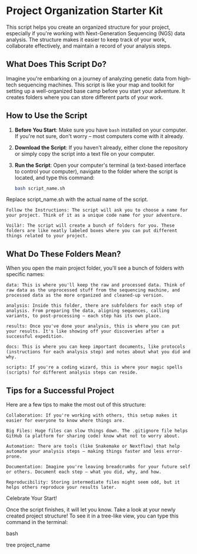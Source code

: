 # Project Organization Starter Kit

This script helps you create an organized structure for your project, especially if you're working with Next-Generation Sequencing (NGS) data analysis. The structure makes it easier to keep track of your work, collaborate effectively, and maintain a record of your analysis steps.

## What Does This Script Do?

Imagine you're embarking on a journey of analyzing genetic data from high-tech sequencing machines. This script is like your map and toolkit for setting up a well-organized base camp before you start your adventure. It creates folders where you can store different parts of your work.

## How to Use the Script

1. **Before You Start**: Make sure you have `bash` installed on your computer. If you're not sure, don't worry – most computers come with it already.

2. **Download the Script**: If you haven't already, either clone the repository or simply copy the script into a text file on your computer.

3. **Run the Script**: Open your computer's terminal (a text-based interface to control your computer), navigate to the folder where the script is located, and type this command:

   ```bash
   bash script_name.sh

Replace script_name.sh with the actual name of the script.

    Follow the Instructions: The script will ask you to choose a name for your project. Think of it as a unique code name for your adventure.

    Voilà!: The script will create a bunch of folders for you. These folders are like neatly labeled boxes where you can put different things related to your project.

## What Do These Folders Mean?

When you open the main project folder, you'll see a bunch of folders with specific names:

    data: This is where you'll keep the raw and processed data. Think of raw data as the unprocessed stuff from the sequencing machine, and processed data as the more organized and cleaned-up version.

    analysis: Inside this folder, there are subfolders for each step of analysis. From preparing the data, aligning sequences, calling variants, to post-processing – each step has its own place.

    results: Once you've done your analysis, this is where you can put your results. It's like showing off your discoveries after a successful expedition.

    docs: This is where you can keep important documents, like protocols (instructions for each analysis step) and notes about what you did and why.

    scripts: If you're a coding wizard, this is where your magic spells (scripts) for different analysis steps can reside.

## Tips for a Successful Project

Here are a few tips to make the most out of this structure:

    Collaboration: If you're working with others, this setup makes it easier for everyone to know where things are.

    Big Files: Huge files can slow things down. The .gitignore file helps GitHub (a platform for sharing code) know what not to worry about.

    Automation: There are tools (like Snakemake or Nextflow) that help automate your analysis steps – making things faster and less error-prone.

    Documentation: Imagine you're leaving breadcrumbs for your future self or others. Document each step – what you did, why, and how.

    Reproducibility: Storing intermediate files might seem odd, but it helps others reproduce your results later.

Celebrate Your Start!

Once the script finishes, it will let you know. Take a look at your newly created project structure! To see it in a tree-like view, you can type this command in the terminal:

bash

tree project_name
